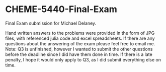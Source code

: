 # CHEME-5440-Final-Exam
Final Exam submission for Michael Delaney.

Hand written answers to the problems were provided in the form of JPG files, with referenced julia code and excel spreadsheets.
If there are any questions about the answering of the exam please feel free to email me. Note: Q3 is unfinished, however I wanted to submit the other questions before the deadline since I did have them done in time. If there is a late penalty, I hope it would only apply to Q3, as I did submit everything else on time.
